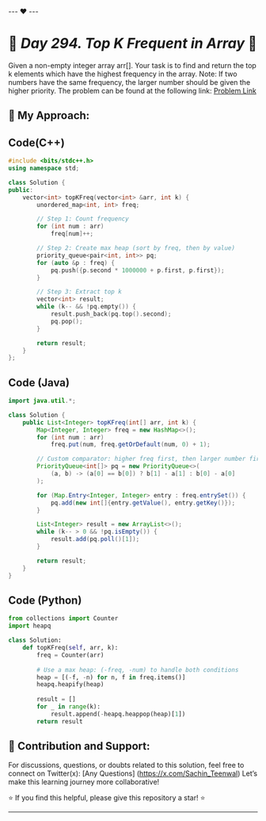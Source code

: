 --- ❤️ ---

# 🚀 _Day 294. Top K Frequent in Array_ 🧠

Given a non-empty integer array arr[]. Your task is to find and return the top k elements which have the highest frequency in the array.
Note: If two numbers have the same frequency, the larger number should be given the higher priority.
The problem can be found at the following link: [Problem Link](https://www.geeksforgeeks.org/problems/top-k-frequent-elements-in-array/1)

## 🎯 **My Approach:**


## Code(C++)
```cpp
#include <bits/stdc++.h>
using namespace std;

class Solution {
public:
    vector<int> topKFreq(vector<int> &arr, int k) {
        unordered_map<int, int> freq;

        // Step 1: Count frequency
        for (int num : arr)
            freq[num]++;

        // Step 2: Create max heap (sort by freq, then by value)
        priority_queue<pair<int, int>> pq;
        for (auto &p : freq) {
            pq.push({p.second * 1000000 + p.first, p.first});
        }

        // Step 3: Extract top k
        vector<int> result;
        while (k-- && !pq.empty()) {
            result.push_back(pq.top().second);
            pq.pop();
        }

        return result;
    }
};

```

## Code (Java)

```java
import java.util.*;

class Solution {
    public List<Integer> topKFreq(int[] arr, int k) {
        Map<Integer, Integer> freq = new HashMap<>();
        for (int num : arr)
            freq.put(num, freq.getOrDefault(num, 0) + 1);

        // Custom comparator: higher freq first, then larger number first
        PriorityQueue<int[]> pq = new PriorityQueue<>(
            (a, b) -> (a[0] == b[0]) ? b[1] - a[1] : b[0] - a[0]
        );

        for (Map.Entry<Integer, Integer> entry : freq.entrySet()) {
            pq.add(new int[]{entry.getValue(), entry.getKey()});
        }

        List<Integer> result = new ArrayList<>();
        while (k-- > 0 && !pq.isEmpty()) {
            result.add(pq.poll()[1]);
        }

        return result;
    }
}

```

## Code (Python)

```python
from collections import Counter
import heapq

class Solution:
    def topKFreq(self, arr, k):
        freq = Counter(arr)
        
        # Use a max heap: (-freq, -num) to handle both conditions
        heap = [(-f, -n) for n, f in freq.items()]
        heapq.heapify(heap)
        
        result = []
        for _ in range(k):
            result.append(-heapq.heappop(heap)[1])
        return result

```



## 🎯 **Contribution and Support:**

For discussions, questions, or doubts related to this solution, feel free to connect on Twitter(x): [Any Questions] (https://x.com/Sachin_Teenwal) Let’s make this learning journey more collaborative!

⭐ If you find this helpful, please give this repository a star! ⭐

---
